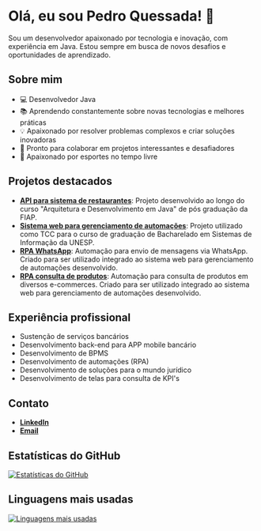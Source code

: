 # Olá, eu sou Pedro Quessada! 👋

Sou um desenvolvedor apaixonado por tecnologia e inovação, com experiência em Java. Estou sempre em busca de novos desafios e oportunidades de aprendizado.

## Sobre mim
* 💻 Desenvolvedor Java
* 📚 Aprendendo constantemente sobre novas tecnologias e melhores práticas
* 💡 Apaixonado por resolver problemas complexos e criar soluções inovadoras
* 🤝 Pronto para colaborar em projetos interessantes e desafiadores
* 🏀 Apaixonado por esportes no tempo livre

## Projetos destacados
* **[API para sistema de restaurantes](https://github.com/PedroLuizQuessada/pos-fiap-tech-challenge)**: Projeto desenvolvido ao longo do curso "Arquitetura e Desenvolvimento em Java" de pós graduação da FIAP.
* **[Sistema web para gerenciamento de automações](https://github.com/PedroLuizQuessada/sistemato)**: Projeto utilizado como TCC para o curso de graduação de Bacharelado em Sistemas de Informação da UNESP.
* **[RPA WhatsApp](https://github.com/PedroLuizQuessada/rpa-whatsapp)**: Automação para envio de mensagens via WhatsApp. Criado para ser utilizado integrado ao sistema web para gerenciamento de automações desenvolvido.
* **[RPA consulta de produtos](https://github.com/PedroLuizQuessada/rpa-consulta-produtos)**: Automação para consulta de produtos em diversos e-commerces. Criado para ser utilizado integrado ao sistema web para gerenciamento de automações desenvolvido.

## Experiência profissional
* Sustenção de serviços bancários
* Desenvolvimento back-end para APP mobile bancário
* Desenvolvimento de BPMS
* Desenvolvimento de automações (RPA)
* Desenvolvimento de soluções para o mundo jurídico
* Desenvolvimento de telas para consulta de KPI's

## Contato
* **[LinkedIn](https://www.linkedin.com/in/pedro-quessada/)**
* **[Email](mailto:pedroluiz.quessada@gmail.com)**

## Estatísticas do GitHub
[![Estatísticas do GitHub](https://github-readme-stats.vercel.app/api?username=PedroLuizQuessada&show_icons=true&theme=radical)](https://github.com/PedroLuizQuessada)

## Linguagens mais usadas
[![Linguagens mais usadas](https://github-readme-stats.vercel.app/api/top-langs/?username=PedroLuizQuessada&layout=compact&theme=radical)](https://github.com/PedroLuizQuessada)

